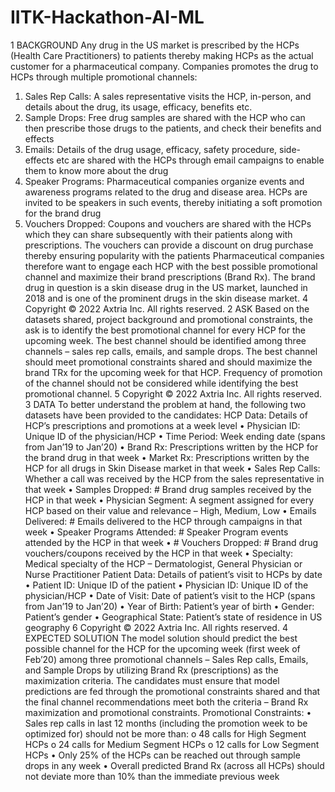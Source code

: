 # IITK-Hackathon-AI-ML

1 BACKGROUND
Any drug in the US market is prescribed by the HCPs (Health Care Practitioners) to patients thereby making HCPs as the
actual customer for a pharmaceutical company. Companies promotes the drug to HCPs through multiple promotional
channels:
1. Sales Rep Calls: A sales representative visits the HCP, in-person, and details about the drug, its usage, efficacy,
benefits etc.
2. Sample Drops: Free drug samples are shared with the HCP who can then prescribe those drugs to the patients,
and check their benefits and effects
3. Emails: Details of the drug usage, efficacy, safety procedure, side-effects etc are shared with the HCPs through
email campaigns to enable them to know more about the drug
4. Speaker Programs: Pharmaceutical companies organize events and awareness programs related to the drug and
disease area. HCPs are invited to be speakers in such events, thereby initiating a soft promotion for the brand
drug
5. Vouchers Dropped: Coupons and vouchers are shared with the HCPs which they can share subsequently with their
patients along with prescriptions. The vouchers can provide a discount on drug purchase thereby ensuring
popularity with the patients
Pharmaceutical companies therefore want to engage each HCP with the best possible promotional channel and maximize
their brand prescriptions (Brand Rx). The brand drug in question is a skin disease drug in the US market, launched in 2018
and is one of the prominent drugs in the skin disease market.
4 Copyright © 2022 Axtria Inc. All rights reserved.
2 ASK
Based on the datasets shared, project background and promotional constraints, the ask is to identify the best promotional
channel for every HCP for the upcoming week. The best channel should be identified among three channels – sales rep
calls, emails, and sample drops. The best channel should meet promotional constraints shared and should maximize the
brand TRx for the upcoming week for that HCP. Frequency of promotion of the channel should not be considered while
identifying the best promotional channel.
5 Copyright © 2022 Axtria Inc. All rights reserved.
3 DATA
To better understand the problem at hand, the following two datasets have been provided to the candidates:
HCP Data: Details of HCP’s prescriptions and promotions at a week level
• Physician ID: Unique ID of the physician/HCP
• Time Period: Week ending date (spans from Jan’19 to Jan’20)
• Brand Rx: Prescriptions written by the HCP for the brand drug in that week
• Market Rx: Prescriptions written by the HCP for all drugs in Skin Disease market in that week
• Sales Rep Calls: Whether a call was received by the HCP from the sales representative in that week
• Samples Dropped: # Brand drug samples received by the HCP in that week
• Physician Segment: A segment assigned for every HCP based on their value and relevance – High, Medium, Low
• Emails Delivered: # Emails delivered to the HCP through campaigns in that week
• Speaker Programs Attended: # Speaker Program events attended by the HCP in that week
• # Vouchers Dropped: # Brand drug vouchers/coupons received by the HCP in that week
• Specialty: Medical specialty of the HCP – Dermatologist, General Physician or Nurse Practitioner
Patient Data: Details of patient’s visit to HCPs by date
• Patient ID: Unique ID of the patient
• Physician ID: Unique ID of the physician/HCP
• Date of Visit: Date of patient’s visit to the HCP (spans from Jan’19 to Jan’20)
• Year of Birth: Patient’s year of birth
• Gender: Patient’s gender
• Geographical State: Patient’s state of residence in US geography
6 Copyright © 2022 Axtria Inc. All rights reserved.
4 EXPECTED SOLUTION
The model solution should predict the best possible channel for the HCP for the upcoming week (first week of Feb’20)
among three promotional channels – Sales Rep calls, Emails, and Sample Drops by utilizing Brand Rx (prescriptions) as the
maximization criteria.
The candidates must ensure that model predictions are fed through the promotional constraints shared and that the final
channel recommendations meet both the criteria – Brand Rx maximization and promotional constraints.
Promotional Constraints:
• Sales rep calls in last 12 months (including the promotion week to be optimized for) should not be more than:
o 48 calls for High Segment HCPs
o 24 calls for Medium Segment HCPs
o 12 calls for Low Segment HCPs
• Only 25% of the HCPs can be reached out through sample drops in any week
• Overall predicted Brand Rx (across all HCPs) should not deviate more than 10% than the immediate previous week
